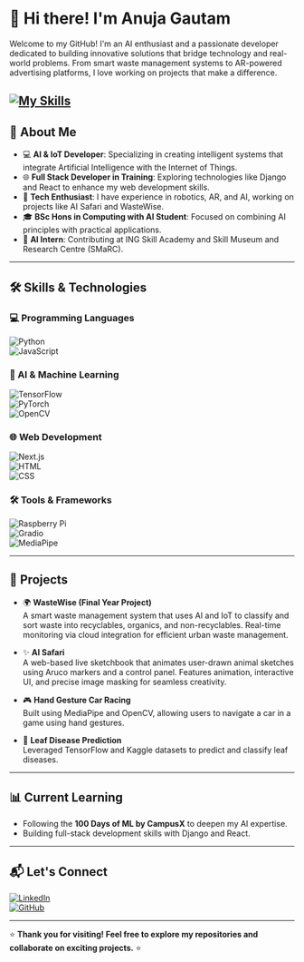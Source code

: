 # 👋 Hi there! I'm Anuja Gautam  

Welcome to my GitHub! I'm an AI enthusiast and a passionate developer dedicated to building innovative solutions that bridge technology and real-world problems. From smart waste management systems to AR-powered advertising platforms, I love working on projects that make a difference.

[![My Skills](https://skillicons.dev/icons?i=anaconda,arduino,aws,cpp,CSS,discord,django,eclipse,figma,git,github,gmail,html,idea,instagram,java,js,linkedin,mint,MongoDB,MySQL,opencv,PHP,pycharm,py,pytorch,raspberrypi,react,sklearn,tensorflow,twitter,visualstudio,vscode)](https://skillicons.dev)
---

## 🚀 About Me  

- 💻 **AI & IoT Developer**: Specializing in creating intelligent systems that integrate Artificial Intelligence with the Internet of Things.  
- 🌐 **Full Stack Developer in Training**: Exploring technologies like Django and React to enhance my web development skills.  
- 🤖 **Tech Enthusiast**: I have experience in robotics, AR, and AI, working on projects like AI Safari and WasteWise.  
- 🎓 **BSc Hons in Computing with AI Student**: Focused on combining AI principles with practical applications.  
- 🏫 **AI Intern**: Contributing at ING Skill Academy and Skill Museum and Research Centre (SMaRC).  

---

## 🛠️ Skills & Technologies  

### 💻 Programming Languages  
![Python](https://img.shields.io/badge/Python-3776AB?style=flat-square&logo=python&logoColor=white)  
![JavaScript](https://img.shields.io/badge/JavaScript-F7DF1E?style=flat-square&logo=javascript&logoColor=black)  

### 🧠 AI & Machine Learning  
![TensorFlow](https://img.shields.io/badge/TensorFlow-FF6F00?style=flat-square&logo=tensorflow&logoColor=white)  
![PyTorch](https://img.shields.io/badge/PyTorch-EE4C2C?style=flat-square&logo=pytorch&logoColor=white)  
![OpenCV](https://img.shields.io/badge/OpenCV-5C3EE8?style=flat-square&logo=opencv&logoColor=white)  

### 🌐 Web Development  
![Next.js](https://img.shields.io/badge/Next.js-000000?style=flat-square&logo=next.js&logoColor=white)  
![HTML](https://img.shields.io/badge/HTML-E34F26?style=flat-square&logo=html5&logoColor=white)  
![CSS](https://img.shields.io/badge/CSS-1572B6?style=flat-square&logo=css3&logoColor=white)  

### 🛠 Tools & Frameworks  
![Raspberry Pi](https://img.shields.io/badge/Raspberry%20Pi-A22846?style=flat-square&logo=raspberrypi&logoColor=white)  
![Gradio](https://img.shields.io/badge/Gradio-3776AB?style=flat-square&logo=python&logoColor=white)  
![MediaPipe](https://img.shields.io/badge/MediaPipe-FF5733?style=flat-square&logo=google&logoColor=white)  

---

## 📌 Projects  

- 🌍 **WasteWise (Final Year Project)**  
  A smart waste management system that uses AI and IoT to classify and sort waste into recyclables, organics, and non-recyclables. Real-time monitoring via cloud integration for efficient urban waste management.

- ✨ **AI Safari**  
  A web-based live sketchbook that animates user-drawn animal sketches using Aruco markers and a control panel. Features animation, interactive UI, and precise image masking for seamless creativity.

- 🎮 **Hand Gesture Car Racing**  
  Built using MediaPipe and OpenCV, allowing users to navigate a car in a game using hand gestures.

- 🌱 **Leaf Disease Prediction**  
  Leveraged TensorFlow and Kaggle datasets to predict and classify leaf diseases.

---

## 📊 Current Learning  

- Following the **100 Days of ML by CampusX** to deepen my AI expertise.  
- Building full-stack development skills with Django and React.  

---

## 📬 Let's Connect  

[![LinkedIn](https://img.shields.io/badge/LinkedIn-Anuja%20Gautam-blue?style=flat-square&logo=linkedin&logoColor=white)](https://www.linkedin.com/in/anujagautam/)  
[![GitHub](https://img.shields.io/badge/GitHub-100000?style=flat-square&logo=github&logoColor=white)](https://github.com/anujagautam)  

---

⭐ **Thank you for visiting! Feel free to explore my repositories and collaborate on exciting projects.** ⭐
